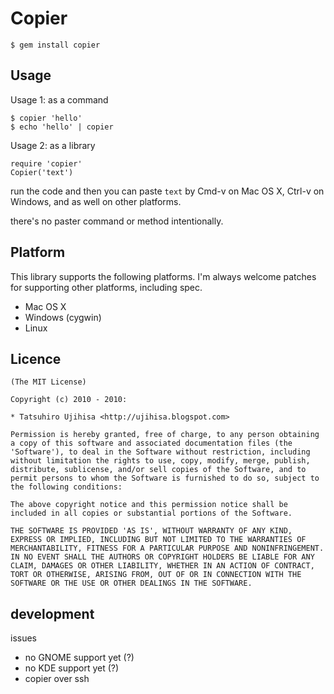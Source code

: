 # Copier

    $ gem install copier

## Usage

Usage 1: as a command

    $ copier 'hello'
    $ echo 'hello' | copier

Usage 2: as a library

    require 'copier'
    Copier('text')

run the code and then you can paste `text` by Cmd-v on Mac OS X, Ctrl-v on Windows, and as well on other platforms.

there's no paster command or method intentionally.

## Platform

This library supports the following platforms. I'm always welcome patches for supporting other platforms, including spec.

* Mac OS X
* Windows (cygwin)
* Linux

## Licence

    (The MIT License)

    Copyright (c) 2010 - 2010:

    * Tatsuhiro Ujihisa <http://ujihisa.blogspot.com>

    Permission is hereby granted, free of charge, to any person obtaining
    a copy of this software and associated documentation files (the
    'Software'), to deal in the Software without restriction, including
    without limitation the rights to use, copy, modify, merge, publish,
    distribute, sublicense, and/or sell copies of the Software, and to
    permit persons to whom the Software is furnished to do so, subject to
    the following conditions:

    The above copyright notice and this permission notice shall be
    included in all copies or substantial portions of the Software.

    THE SOFTWARE IS PROVIDED 'AS IS', WITHOUT WARRANTY OF ANY KIND,
    EXPRESS OR IMPLIED, INCLUDING BUT NOT LIMITED TO THE WARRANTIES OF
    MERCHANTABILITY, FITNESS FOR A PARTICULAR PURPOSE AND NONINFRINGEMENT.
    IN NO EVENT SHALL THE AUTHORS OR COPYRIGHT HOLDERS BE LIABLE FOR ANY
    CLAIM, DAMAGES OR OTHER LIABILITY, WHETHER IN AN ACTION OF CONTRACT,
    TORT OR OTHERWISE, ARISING FROM, OUT OF OR IN CONNECTION WITH THE
    SOFTWARE OR THE USE OR OTHER DEALINGS IN THE SOFTWARE.

## development

issues

* no GNOME support yet (?)
* no KDE support yet (?)
* copier over ssh
